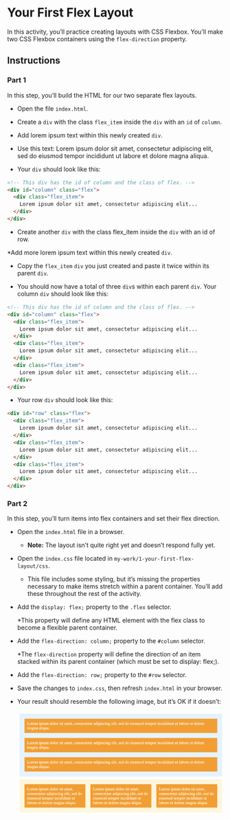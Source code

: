 # Your First Flex Layout

In this activity, you’ll practice creating layouts with CSS Flexbox. You’ll make two CSS Flexbox containers using the `flex-direction` property.

## Instructions

### Part 1

In this step, you’ll build the HTML for our two separate flex layouts.

- Open the file `index.html`.

- Create a `div` with the class `flex_item` inside the `div` with an `id` of `column`.

- Add lorem ipsum text within this newly created `div`.

- Use this text: Lorem ipsum dolor sit amet, consectetur adipiscing elit, sed do eiusmod tempor incididunt ut labore et dolore magna aliqua.

- Your `div` should look like this:

```html
<!-- This div has the id of column and the class of flex. -->
<div id="column" class="flex">
  <div class="flex_item">
    Lorem ipsum dolor sit amet, consectetur adipiscing elit...
  </div>
</div>
```

- Create another `div` with the class flex_item inside the `div` with an id of row.

\*Add more lorem ipsum text within this newly created `div`.

- Copy the `flex_item` `div` you just created and paste it twice within its parent `div`.

- You should now have a total of three `div`s within each parent `div`. Your column `div` should look like this:

```html
<!-- This div has the id of column and the class of flex. -->
<div id="column" class="flex">
  <div class="flex_item">
    Lorem ipsum dolor sit amet, consectetur adipiscing elit...
  </div>
  <div class="flex_item">
    Lorem ipsum dolor sit amet, consectetur adipiscing elit...
  </div>
  <div class="flex_item">
    Lorem ipsum dolor sit amet, consectetur adipiscing elit...
  </div>
</div>
```

- Your row `div` should look like this:

```html
<div id="row" class="flex">
  <div class="flex_item">
    Lorem ipsum dolor sit amet, consectetur adipiscing elit...
  </div>
  <div class="flex_item">
    Lorem ipsum dolor sit amet, consectetur adipiscing elit...
  </div>
  <div class="flex_item">
    Lorem ipsum dolor sit amet, consectetur adipiscing elit...
  </div>
</div>
```

### Part 2

In this step, you’ll turn items into flex containers and set their flex direction.

- Open the `index.html` file in a browser.

  - **Note:** The layout isn’t quite right yet and doesn’t respond fully yet.

- Open the `index.css` file located in `my-work/1-your-first-flex-layout/css`.

  - This file includes some styling, but it’s missing the properties necessary to make items stretch within a parent container. You’ll add these throughout the rest of the activity.

- Add the `display: flex;` property to the `.flex` selector.

  \*This property will define any HTML element with the flex class to become a flexible parent container.

- Add the `flex-direction: column;` property to the `#column` selector.

  \*The `flex-direction` property will define the direction of an item stacked within its parent container (which must be set to display: flex;).

- Add the `flex-direction: row;` property to the `#row` selector.

- Save the changes to `index.css`, then refresh `index.html` in your browser.

- Your result should resemble the following image, but it’s OK if it doesn’t:

  ![Your first flex layout solution](images/flex-layout-solution.png)
